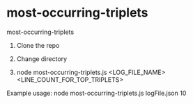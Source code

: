 # most-occurring-triplets
most-occurring-triplets

1. Clone the repo

2. Change directory 

3. node most-occurring-triplets.js <LOG_FILE_NAME> <LINE_COUNT_FOR_TOP_TRIPLETS>

Example usage: node most-occurring-triplets.js logFile.json 10

